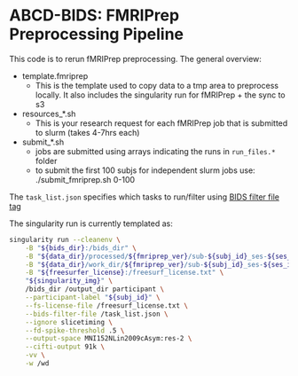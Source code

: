 # ABCD-BIDS: FMRIPrep Preprocessing Pipeline

This code is to rerun fMRIPrep preprocessing. The general overview:

- template.fmriprep
    - This is the template used to copy data to a tmp area to preprocess locally. It also includes the singularity run for fMRIPrep + the sync to s3
- resources_*.sh 
    - This is your research request for each fMRIPrep job that is submitted to slurm (takes 4-7hrs each)
- submit_*.sh 
    - jobs are submitted using arrays indicating the runs in `run_files.*` folder
    - to submit the first 100 subjs for independent slurm jobs use: ./submit_fmriprep.sh 0-100

The `task_list.json` specifies which tasks to run/filter using [BIDS filter file tag](https://fmriprep.org/en/stable/usage.html#:~:text=a%20multiecho%20series-,%2D%2Dbids%2Dfilter%2Dfile,-A%20JSON%20file)

The singularity run is currently templated as:

```bash
singularity run --cleanenv \
    -B "${bids_dir}:/bids_dir" \
    -B "${data_dir}/processed/${fmriprep_ver}/sub-${subj_id}_ses-${ses_id}:/output_dir" \
    -B "${data_dir}/work_dir/${fmriprep_ver}/sub-${subj_id}_ses-${ses_id}:/wd" \
    -B "${freesurfer_license}:/freesurf_license.txt" \
    "${singularity_img}" \
    /bids_dir /output_dir participant \
    --participant-label "${subj_id}" \
    --fs-license-file /freesurf_license.txt \
    --bids-filter-file /task_list.json \
    --ignore slicetiming \
    --fd-spike-threshold .5 \
    --output-space MNI152NLin2009cAsym:res-2 \
    --cifti-output 91k \
    -vv \
    -w /wd
```